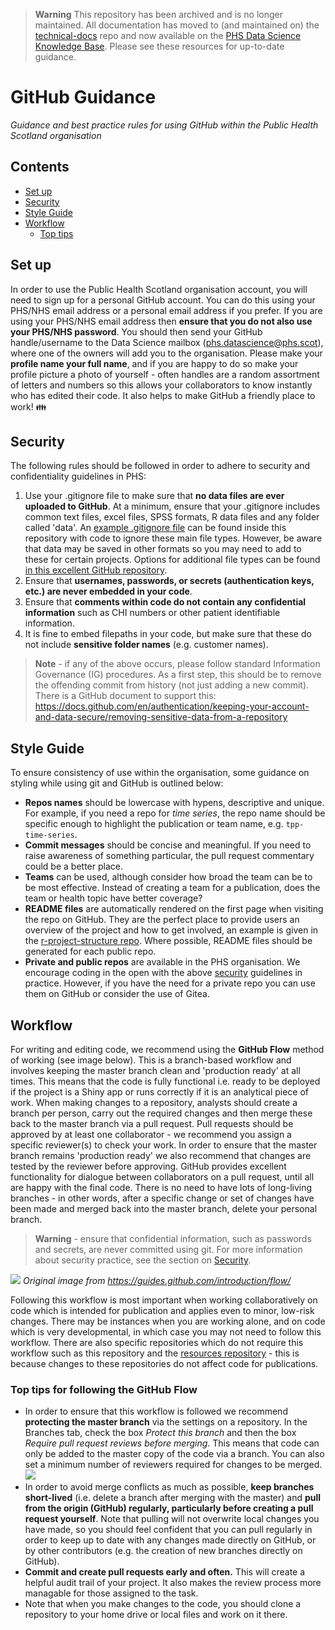 > **Warning**
> This repository has been archived and is no longer maintained. All documentation has moved to (and maintained on) the [technical-docs](https://github.com/Public-Health-Scotland/technical-docs) repo and now available on the [PHS Data Science Knowledge Base](https://public-health-scotland.github.io/knowledge-base/). Please see these resources for up-to-date guidance.

# GitHub Guidance
_Guidance and best practice rules for using GitHub within the Public Health Scotland organisation_

## Contents
- [Set up](#set-up)
- [Security](#security)
- [Style Guide](#style-guide)
- [Workflow](#workflow)
    - [Top tips](#top-tips-for-following-the-github-flow)

## Set up
In order to use the Public Health Scotland organisation account, you will need to sign up for a personal GitHub account. You can do this using your PHS/NHS email address or a personal email address if you prefer. If you are using your PHS/NHS email address then **ensure that you do not also use your PHS/NHS password**. You should then send your GitHub handle/username to the Data Science mailbox (phs.datascience@phs.scot), where one of the owners will add you to the organisation. Please make your **profile name your full name**, and if you are happy to do so make your profile picture a photo of yourself - often handles are a random assortment of letters and numbers so this allows your collaborators to know instantly who has edited their code. It also helps to make GitHub a friendly place to work! :family:

## Security
The following rules should be followed in order to adhere to security and confidentiality guidelines in PHS:
1. Use your .gitignore file to make sure that **no data files are ever uploaded to GitHub**. At a minimum, ensure that your .gitignore includes common text files, excel files, SPSS formats, R data files and any folder called 'data'. An [example .gitignore file](https://github.com/Public-Health-Scotland/GitHub-guidance/blob/master/.gitignore) can be found inside this repository with code to ignore these main file types. However, be aware that data may be saved in other formats so you may need to add to these for certain projects. Options for additional file types can be found [in this excellent GitHub repository](https://github.com/ukgovdatascience/dotfiles). 
2. Ensure that **usernames, passwords, or secrets (authentication keys, etc.) are never embedded in your code**. 
3. Ensure that **comments within code do not contain any confidential information** such as CHI numbers or other patient identifiable information.
4. It is fine to embed filepaths in your code, but make sure that these do not include **sensitive folder names** (e.g. customer names).

> **Note** - if any of the above occurs, please follow standard Information Governance (IG) procedures. As a first step, this should be to remove the offending commit from history (not just adding a new commit). There is a GitHub document to support this: https://docs.github.com/en/authentication/keeping-your-account-and-data-secure/removing-sensitive-data-from-a-repository

## Style Guide
To ensure consistency of use within the organisation, some guidance on styling while using git and GitHub is outlined below:
- **Repos names** should be lowercase with hypens, descriptive and unique. For example, if you need a repo for _time series_, the repo name should be specific enough to highlight the publication or team name, e.g. `tpp-time-series`.
- **Commit messages** should be concise and meaningful. If you need to raise awareness of something particular, the pull request commentary could be a better place.
- **Teams** can be used, although consider how broad the team can be to be most effective. Instead of creating a team for a publication, does the team or health topic have better coverage?
- **README files** are automatically rendered on the first page when visiting the repo on GitHub. They are the perfect place to provide users an overview of the project and how to get involved, an example is given in the [r-project-structure repo](https://github.com/Public-Health-Scotland/r-project-structure/blob/master/README.md). Where possible, README files should be generated for each public repo.
- **Private and public repos** are available in the PHS organisation. We encourage coding in the open with the above [security](#security) guidelines in practice. However, if you have the need for a private repo you can use them on GitHub or consider the use of Gitea. 

## Workflow
For writing and editing code, we recommend using the **GitHub Flow** method of working (see image below). This is a branch-based workflow and involves keeping the master branch clean and 'production ready' at all times. This means that the code is fully functional i.e. ready to be deployed if the project is a Shiny app or runs correctly if it is an analytical piece of work. When making changes to a repository, analysts should create a branch per person, carry out the required changes and then merge these back to the master branch via a pull request. Pull requests should be approved by at least one collaborator - we recommend you assign a specific reviewer(s) to check your work. In order to ensure that the master branch remains 'production ready' we also recommend that changes are tested by the reviewer before approving. GitHub provides excellent functionality for dialogue between collaborators on a pull request, until all are happy with the final code. There is no need to have lots of long-living branches - in other words, after a specific change or set of changes have been made and merged back into the master branch, delete your personal branch. 

> **Warning** - ensure that confidential information, such as passwords and secrets, are never committed using git. For more information about security practice, see the section on [Security](#security).

![](https://i.imgur.com/LVTwlEE.png)
*Original image from https://guides.github.com/introduction/flow/*

Following this workflow is most important when working collaboratively on code which is intended for publication and applies even to minor, low-risk changes. There may be instances when you are working alone, and on code which is very developmental, in which case you may not need to follow this workflow. There are also specific repositories which do not require this workflow such as this repository and the [resources repository](https://github.com/Public-Health-Scotland/resources) - this is because changes to these repositories do not affect code for publications. 

### Top tips for following the GitHub Flow
- In order to ensure that this workflow is followed we recommend **protecting the master branch** via the settings on a repository. In the Branches tab, check the box _Protect this branch_ and then the box _Require pull request reviews before merging_. This means that code can only be added to the master copy of the code via a branch. You can also set a minimum number of reviewers required for changes to be merged.
![](https://i.imgur.com/b6EqJ7W.png)
- In order to avoid merge conflicts as much as possible, **keep branches short-lived** (i.e. delete a branch after merging with the master) and **pull from the origin (GitHub) regularly, particularly before creating a pull request yourself**. Note that pulling will not overwrite local changes you have made, so you should feel confident that you can pull regularly in order to keep up to date with any changes made directly on GitHub, or by other contributors (e.g. the creation of new branches directly on GitHub).
- **Commit and create pull requests early and often.** This will create a helpful audit trail of your project. It also makes the review process more managable for those assigned to the task.
- Note that when you make changes to the code, you should clone a repository to your home drive or local files and work on it there.

